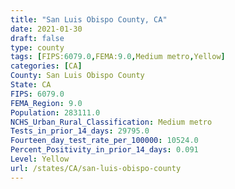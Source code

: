 ```yaml
---
title: "San Luis Obispo County, CA"
date: 2021-01-30
draft: false
type: county
tags: [FIPS:6079.0,FEMA:9.0,Medium metro,Yellow]
categories: [CA]
County: San Luis Obispo County
State: CA
FIPS: 6079.0
FEMA_Region: 9.0
Population: 283111.0
NCHS_Urban_Rural_Classification: Medium metro
Tests_in_prior_14_days: 29795.0
Fourteen_day_test_rate_per_100000: 10524.0
Percent_Positivity_in_prior_14_days: 0.091
Level: Yellow
url: /states/CA/san-luis-obispo-county
---
```



